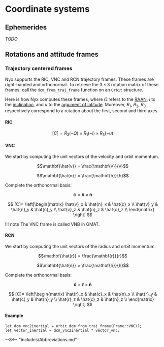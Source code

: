 # Coordinate systems

## Ephemerides
_TODO_

## Rotations and attitude frames
### Trajectory centered frames
Nyx supports the RIC, VNC and RCN trajectory frames. These frames are right-handed and orthonormal. To retrieve the $3\times 3$ rotation matrix of these frames, call the `dcm_from_traj_frame` function on an `Orbit` structure.

Here is how Nyx computes these frames, where $\Omega$ refers to the [RAAN](/MathSpec/celestial/orbital_elements/#right-ascension-of-the-ascending-node-raan), $i$ to the [inclination](/MathSpec/celestial/orbital_elements/#inclination-inc), and $u$ to the [argument of latitude](/MathSpec/celestial/orbital_elements/#argument-of-latitude-aol). Moreover, $R_1$, $R_2$, $R_3$ respectively correspond to a rotation about the first, second and third axes.

#### RIC

$$
[C] = R_3(-\Omega)\times R_1(-i)\times R_3(-u)
$$

#### VNC
We start by computing the unit vectors of the velocity and orbit momentum.

$$\mathbf{\hat{v}} = \frac{\mathbf{v}}{v}$$

$$\mathbf{\hat{n}} = \frac{\mathbf{h}}{h}$$

Complete the orthonormal basis:

$$\mathbf{\hat{c}} = \mathbf{\hat{v}} \times \mathbf{\hat{n}}$$

$$
[C]= \left[\begin{matrix}
\hat{v}_x & \hat{n}_x & \hat{c}_x \\
\hat{v}_y & \hat{n}_y & \hat{c}_y \\
\hat{v}_z & \hat{n}_z & \hat{c}_z \\
\end{matrix}
\right]
$$

!!! note
    The VNC frame is called VNB in GMAT.

#### RCN
We start by computing the unit vectors of the radius and orbit momentum.

$$\mathbf{\hat{r}} = \frac{\mathbf{r}}{r}$$

$$\mathbf{\hat{n}} = \frac{\mathbf{h}}{h}$$

Complete the orthonormal basis:

$$\mathbf{\hat{c}} = \mathbf{\hat{r}} \times \mathbf{\hat{n}}$$

$$
[C]= \left[\begin{matrix}
\hat{r}_x & \hat{c}_x & \hat{n}_x \\
\hat{r}_y & \hat{c}_y & \hat{n}_y \\
\hat{r}_z & \hat{c}_z & \hat{n}_z \\
\end{matrix}
\right]
$$

#### Example

```
let dcm_vnc2inertial = orbit.dcm_from_traj_frame(Frame::VNC)?;
let vector_inertial = dcm_vnc2inertial * vector_vnc;
```

--8<-- "includes/Abbreviations.md"